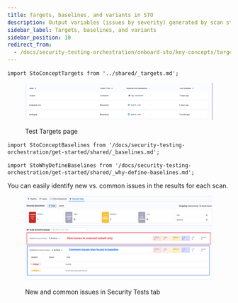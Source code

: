 ```yaml
---
title: Targets, baselines, and variants in STO
description: Output variables (issues by severity) generated by scan steps
sidebar_label: Targets, baselines, and variants
sidebar_position: 10
redirect_from:
  - /docs/security-testing-orchestration/onboard-sto/key-concepts/targets-and-baselines
---
```


```mdx-code-block
import StoConceptTargets from '../shared/_targets.md';
```

<StoConceptTargets />

<figure>

![Targets and baselines in the Test Targets page](../static/targets-and-baselines.png)

<figcaption>Test Targets page</figcaption>
</figure>


```mdx-code-block
import StoConceptBaselines from '/docs/security-testing-orchestration/get-started/shared/_baselines.md';
```

<StoConceptBaselines />



```mdx-code-block
import StoWhyDefineBaselines from '/docs/security-testing-orchestration/get-started/shared/_why-define-baselines.md';
```

<StoWhyDefineBaselines />


You can easily identify new vs. common issues in the results for each scan.

<figure>


![Targets and baselines in the Test Targets page](../static/new-vs-common-issues-in-security-test-results.png)

<figcaption>New and common issues in Security Tests tab</figcaption>
</figure>